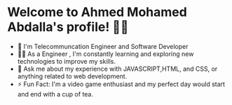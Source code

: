 # Welcome to Ahmed Mohamed Abdalla's profile! 👋🏼

- 🏢 I'm Telecommuncation Engineer and Software Developer 
- 👨‍💻 As a Engineer , I'm constantly learning and exploring new technologies to improve my skills.
- 💬 Ask me about my experience with JAVASCRIPT,HTML, and CSS, or anything related to web development.
- ⚡ Fun Fact: I'm a video game enthusiast and my perfect day would start and end with a cup of tea.
  


